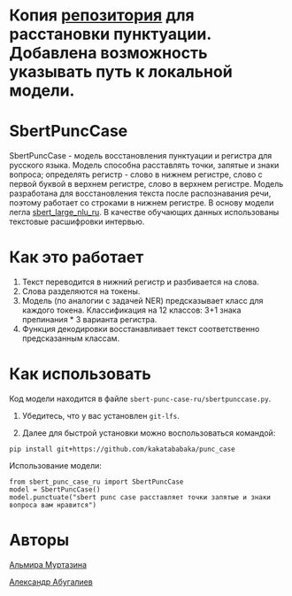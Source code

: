 # Копия [репозитория](https://huggingface.co/kontur-ai/sbert_punc_case_ru) для расстановки пунктуации. Добавлена возможность указывать путь к локальной модели.

# SbertPuncCase

SbertPuncCase - модель восстановления пунктуации и регистра для русского языка. Модель способна расставлять точки, запятые и знаки вопроса; 
определять регистр - слово в нижнем регистре, слово с первой буквой в верхнем регистре, слово в верхнем регистре.
Модель разработана для восстановления текста после распознавания речи, поэтому работает со строками в нижнем регистре.
В основу модели легла [sbert_large_nlu_ru](https://huggingface.co/sberbank-ai/sbert_large_nlu_ru). 
В качестве обучающих данных использованы текстовые расшифровки интервью.

# Как это работает

1. Текст переводится в нижний регистр и разбивается на слова.
2. Слова разделяются на токены.
3. Модель (по аналогии с задачей NER) предсказывает класс для каждого токена. Классификация на 12 классов: 3+1 знака препинания * 3 варианта регистра.
4. Функция декодировки восстанавливает текст соответственно предсказанным классам.

# Как использовать

Код модели находится в файле `sbert-punc-case-ru/sbertpunccase.py`.

1. Убедитесь, что у вас установлен `git-lfs`.

2. Далее для быстрой установки можно воспользоваться командой:

```
pip install git+https://github.com/kakatababaka/punc_case
```

Использование модели:
```
from sbert_punc_case_ru import SbertPuncCase
model = SbertPuncCase()
model.punctuate("sbert punc case расставляет точки запятые и знаки вопроса вам нравится")
```

# Авторы

[Альмира Муртазина](https://github.com/almiradreamer)

[Александр Абугалиев](https://github.com/Squire-tomsk)
